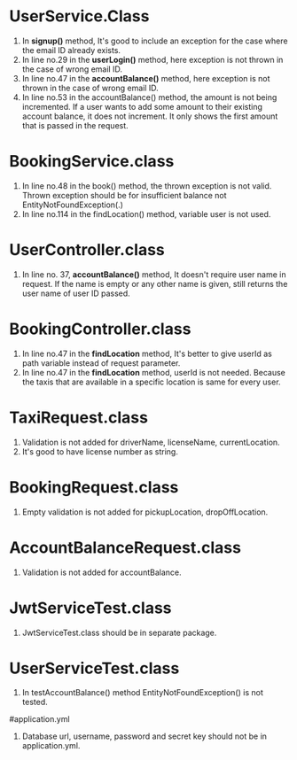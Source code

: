 # UserService.Class

1. In **signup()** method, It's good to include an exception for the case where the email ID already exists.
2. In line no.29 in the **userLogin()** method, here exception is not thrown in the case of wrong email ID.
3. In line no.47 in the **accountBalance()** method, here exception is not thrown in the case of wrong email ID.
4. In line no.53 in the accountBalance() method, the amount is not being incremented. If a user wants to add some amount to their existing account balance, it does not increment. It only shows the first amount that is passed in the request.

# BookingService.class

1. In line no.48 in the book() method, the thrown exception is not valid. Thrown exception should be for insufficient balance not EntityNotFoundException(.)
2. In line no.114 in the findLocation() method, variable user is not used.

# UserController.class

1. In line no. 37, **accountBalance()** method, It doesn't require user name in request. If the name is empty or any other name is given, still returns the user name of user ID passed. 

# BookingController.class

1. In line no.47 in the **findLocation** method, It's better to give userId as path variable instead of request parameter.
2. In line no.47 in the **findLocation** method, userId is not needed. Because the taxis that are available in a specific location is same for every user.


#  TaxiRequest.class

1. Validation is not added for driverName, licenseName, currentLocation.
2. It's good to have license number as string.

#  BookingRequest.class

1. Empty validation is not added for pickupLocation, dropOffLocation.

#  AccountBalanceRequest.class

1. Validation is not added for accountBalance.

#  JwtServiceTest.class

1. JwtServiceTest.class should be in separate package.

#  UserServiceTest.class

1. In testAccountBalance() method EntityNotFoundException() is not tested.

#application.yml

1. Database url, username, password and secret key should not be in application.yml.







